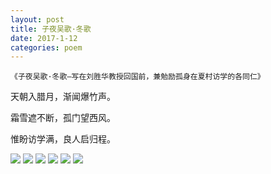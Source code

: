 ```yaml
---
layout: post
title: 子夜吴歌·冬歌
date: 2017-1-12
categories: poem
---
```


`《子夜吴歌·冬歌—写在刘胜华教授回国前，兼勉励孤身在夏村访学的各同仁》`​

天朝入腊月，渐闻爆竹声。

霜雪遮不断，孤门望西风。

惟盼访学满，良人启归程。

<!--more-->
![]({{site.url}}/Images/63.JPG)
![]({{site.url}}/Images/67.JPG)
![]({{site.url}}/Images/68.JPG)
![]({{site.url}}/Images/69.JPG)
![]({{site.url}}/Images/70.JPG)
![]({{site.url}}/Images/71.JPG)

<script>
  (function(i,s,o,g,r,a,m){i['GoogleAnalyticsObject']=r;i[r]=i[r]||function(){
  (i[r].q=i[r].q||[]).push(arguments)},i[r].l=1*new Date();a=s.createElement(o),
  m=s.getElementsByTagName(o)[0];a.async=1;a.src=g;m.parentNode.insertBefore(a,m)
  })(window,document,'script','https://www.google-analytics.com/analytics.js','ga');

  ga('create', 'UA-85986843-1', 'auto');
  ga('send', 'pageview');

</script>
